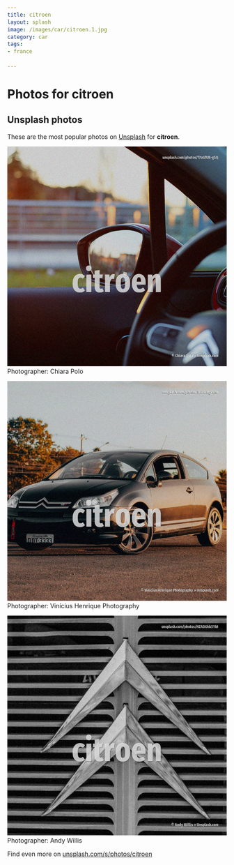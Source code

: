 ```yaml
---
title: citroen
layout: splash
image: /images/car/citroen.1.jpg
category: car
tags:
- france

---
```

# Photos for citroen
 
## Unsplash photos
These are the most popular photos on [Unsplash](https://unsplash.com) for **citroen**.
 
![citroen](/images/car/citroen.1.jpg)
Photographer:  Chiara Polo
 
![citroen](/images/car/citroen.2.jpg)
Photographer:  Vinícius Henrique Photography
 
![citroen](/images/car/citroen.3.jpg)
Photographer:  Andy Willis
 
Find even more on [unsplash.com/s/photos/citroen](https://unsplash.com/s/photos/citroen)
 
